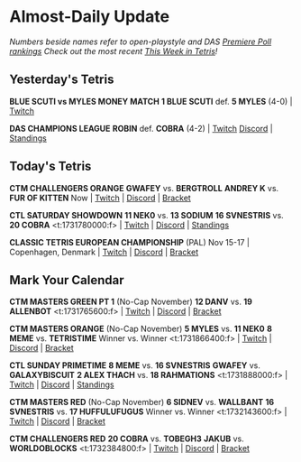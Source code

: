 # Almost-Daily Update
*Numbers beside names refer to open-playstyle and DAS [Premiere Poll rankings](https://docs.google.com/document/d/1Mmn24edltEMq6vdxZxhIAfyUS6F5SwlqIuQ6OmnVsi8/edit?tab=t.0)*
*Check out the most recent [This Week in Tetris](https://www.thisweekintetris.com/2024/10/this-week-in-tetris-september-17.html)!*
## Yesterday's Tetris
**BLUE SCUTI vs MYLES MONEY MATCH**
**1 BLUE SCUTI** def. **5 MYLES** (4-0) | [Twitch](https://www.twitch.tv/videos/2302792201)

**DAS CHAMPIONS LEAGUE**
**ROBIN** def. **COBRA** (4-2) | [Twitch](https://www.twitch.tv/videos/2302886185?t=00h12m50s)
[Discord](https://discord.gg/WQ2pQXZa3X) | [Standings](https://docs.google.com/spreadsheets/d/1nEN0MAbueG36UDkpfUsPZEmAMuKif6IcLAmJ8iZhCe8/edit?gid=681352137#gid=681352137)

## Today's Tetris
**CTM CHALLENGERS ORANGE**
**GWAFEY** vs. **BERGTROLL**
**ANDREY K** vs. **FUR OF KITTEN**
Now | [Twitch](https://twitch.tv/monthlytetris) | [Discord](https://go.ctm.gg/discord) | [Bracket](https://go.ctm.gg/event/ctm-november-2024/challengers-circuit/)

**CTL SATURDAY SHOWDOWN**
**11 NEK0** vs. **13 SODIUM**
**16 SVNESTRIS** vs. **20 COBRA**
<t:1731780000:f> | [Twitch](https://www.twitch.tv/classictetrisleague) | [Discord](https://discord.com/invite/enhance) | [Standings](https://ctlscoreboard.herokuapp.com)

**CLASSIC TETRIS EUROPEAN CHAMPIONSHIP** (PAL)
Nov 15-17 | Copenhagen, Denmark | [Twitch](https://twitch.tv/classictetriseurope) | [Discord](https://discord.gg/3GeaCYnKsB) | [Bracket](https://bit.ly/CTEC2024-standings)

## Mark Your Calendar
**CTM MASTERS GREEN PT 1** (No-Cap November)
**12 DANV** vs. **19 ALLENBOT**
<t:1731765600:f> | [Twitch](https://twitch.tv/monthlytetris) | [Discord](https://go.ctm.gg/discord) | [Bracket](https://go.ctm.gg/event/ctm-november-2024/masters-event/)

**CTM MASTERS ORANGE** (No-Cap November)
**5 MYLES** vs. **11 NEK0**
**8 MEME** vs. **TETRISTIME**
Winner vs. Winner
<t:1731866400:f> | [Twitch](https://twitch.tv/monthlytetris) | [Discord](https://go.ctm.gg/discord) | [Bracket](https://go.ctm.gg/event/ctm-november-2024/masters-event/)

**CTL SUNDAY PRIMETIME**
**8 MEME** vs. **16 SVNESTRIS**
**GWAFEY** vs. **GALAXYBISCUIT**
**2 ALEX THACH** vs. **18 RAHMATIONS**
<t:1731888000:f> | [Twitch](https://www.twitch.tv/classictetrisleague) | [Discord](https://discord.gg/QremKENyzQ) | [Standings](https://ctlscoreboard.herokuapp.com)

**CTM MASTERS RED** (No-Cap November)
**6 SIDNEV** vs. **WALLBANT**
**16 SVNESTRIS** vs. **17 HUFFULUFUGUS**
Winner vs. Winner
<t:1732143600:f> | [Twitch](https://twitch.tv/monthlytetris) | [Discord](https://go.ctm.gg/discord) | [Bracket](https://go.ctm.gg/event/ctm-november-2024/masters-event/)

**CTM CHALLENGERS RED**
**20 COBRA** vs. **TOBEGH3**
**JAKUB** vs. **WORLDOBLOCKS**
<t:1732384800:f> | [Twitch](https://twitch.tv/monthlytetris) | [Discord](https://go.ctm.gg/discord) | [Bracket](https://go.ctm.gg/event/ctm-november-2024/challengers-circuit/)
